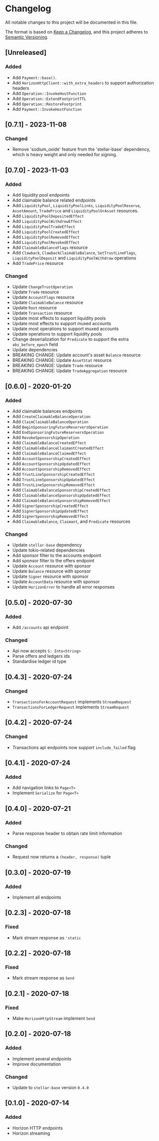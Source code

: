 # Changelog

All notable changes to this project will be documented in this file.

The format is based on [Keep a Changelog](https://keepachangelog.com/en/1.0.0/),
and this project adheres to [Semantic Versioning](https://semver.org/spec/v2.0.0.html).

## [Unreleased]
### Added
- Add `Payment::base()`.
- Add `HorizonHttpClient::with_extra_headers` to support authorization headers
- Add `Operation::InvokeHostFunction`
- Add `Operation::ExtendFootprintTTL`
- Add `Operation::RestoreFootprint`
- Add `Payment::InvokeHostFunction`

## [0.7.1] - 2023-11-08
### Changed
- Remove 'sodium\_oxide' feature from the 'stellar-base' dependency, which is
  heavy weight and only needed for signing.

## [0.7.0] - 2023-11-03
### Added
- Add liquidity pool endpoints
- Add claimable balance related endpoints
- Add `LiquidityPool`, `LiquidityPoolLinks`, `LiquidityPoolReserve`, `AssetAmount`, `TradePrice`
and `LiquidityPoolOrAsset` resources.
- Add `LiquidityPoolDepositedEffect`
- Add `LiquidityPoolWithdrewEffect`
- Add `LiquidityPoolTradeEffect`
- Add `LiquidityPoolCreatedEffect`
- Add `LiquidityPoolRemovedEffect`
- Add `LiquidityPoolRevokedEffect`
- Add `ClaimableBalanceFlags` resource
- Add `Clawback`, `ClawbackClaimableBalance`, `SetTrustLineFlags`, `LiquidityPoolDeposit` and `LiquidityPoolWithdraw` operations
- Add `TradePrice` resource

### Changed
- Update `ChangeTrustOperation`
- Update `Trade` resource
- Update `AccountFlags` resource
- Update `ClaimableBalance` resource
- Update `Root` resource
- Update `Transaction` resource
- Update most effects to support liquidity pools
- Update most effects to support muxed accounts
- Update most operations to support muxed accounts
- Update operations to support liquidity pools
- Change deserialization for `Predicate` to support the extra `abs_before_epoch` field
- Update dependencies
- BREAKING CHANGE: Update account's asset `Balance` resource
- BREAKING CHANGE: Update `AssetStat` resource
- BREAKING CHANGE: Update `Trade` resource
- BREAKING CHANGE: Update `TradeAggregation` resource


## [0.6.0] - 2020-01-20
### Added
 - Add claimable balances endpoints
 - Add `CreateClaimableBalanceOperation`
 - Add `ClaimClaimableBalanceOperation`
 - Add `BeginSponsoringFutureReserversOperation`
 - Add `EndSponsoringFutureReserversOperation`
 - Add `RevokeSponsorshipOperation`
 - Add `ClaimableBalanceCreatedEffect`
 - Add `ClaimableBalanceClaimantCreatedEffect`
 - Add `ClaimableBalanceClaimedEffect`
 - Add `AccountSponsorshipCreatedEffect`
 - Add `AccountSponsorshipUpdatedEffect`
 - Add `AccountSponsorshipRemovedEffect`
 - Add `TrustLineSponsorshipCreatedEffect`
 - Add `TrustLineSponsorshipUpdatedEffect`
 - Add `TrustLineSponsorshipRemovedEffect`
 - Add `ClaimableBalanceSponsorshipCreatedEffect`
 - Add `ClaimableBalanceSponsorshipUpdatedEffect`
 - Add `ClaimableBalanceSponsorshipRemovedEffect`
 - Add `SignerSponsorshipCreatedEffect`
 - Add `SignerSponsorshipUpdatedEffect`
 - Add `SignerSponsorshipRemovedEffect`
 - Add `ClaimableBalance`, `Claimant`, and `Predicate` resources

### Changed
 - Update `stellar-base` dependency
 - Update tokio-related dependencies
 - Add sponsor filter to the accounts endpoint
 - Add sponsor filter to the offers endpoint
 - Update `Account` resource with sponsor
 - Update `Balance` resource with sponsor
 - Update `Signer` resource with sponsor
 - Update `AccountData` resource with sponsor
 - Update `HorizonError` to handle all error responses


## [0.5.0] - 2020-07-30
### Added
 - Add `/accounts` api endpoint

### Changed
 - Api now accepts `S: Into<String>`
 - Parse offers and ledgers ids
 - Standardise ledger id type


## [0.4.3] - 2020-07-24
### Changed
 - `TransactionsForAccountRequest` implements `StreamRequest`
 - `TransactionsForLedgerRequest` implements `StreamRequest`

## [0.4.2] - 2020-07-24
### Changed
 - Transactions api endpoints now support `include_failed` flag


## [0.4.1] - 2020-07-24
### Added
 - Add navigation links to `Page<T>`
 - Implement `Serialize` for `Page<T>`


## [0.4.0] - 2020-07-21
### Added
 - Parse response header to obtain rate limit information

### Changed
 - Request now returns a `(header, response)` tuple


## [0.3.0] - 2020-07-19
### Added
 - Implement all endpoints


## [0.2.3] - 2020-07-18
### Fixed
 - Mark stream response as `'static`


## [0.2.2] - 2020-07-18
### Fixed
 - Mark stream response as `Send`


## [0.2.1] - 2020-07-18
### Fixed
 - Make `HorizonHttpStream` implement `Send`


## [0.2.0] - 2020-07-18
### Added
 - Implement several endpoints
 - Improve documentation

### Changed
 - Update to `stellar-base` version `0.4.0`


## [0.1.0] - 2020-07-14
### Added
 - Horizon HTTP endpoints
 - Horizon streaming
